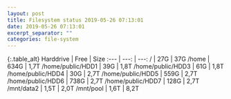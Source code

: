 ```yaml
---
layout: post
title: Filesystem status 2019-05-26 07:13:01
date: 2019-05-26 07:13:01
excerpt_separator: ""
categories: file-system
---
```

{:.table_alt}
Harddrive | Free | Size
:--- | ---: | ---:
/ | 27G | 37G
/home | 634G | 1,7T
/home/public/HDD1 | 39G | 1,8T
/home/public/HDD3 | 61G | 1,8T
/home/public/HDD4 | 30G | 2,7T
/home/public/HDD5 | 559G | 2,7T
/home/public/HDD6 | 738G | 2,7T
/home/public/HDD7 | 128G | 2,7T
/mnt/data2 | 1,5T | 2,0T
/mnt/pool | 1,6T | 8,2T
